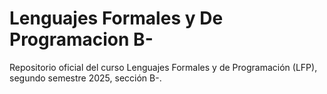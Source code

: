 # Lenguajes Formales y De Programacion B-

Repositorio oficial del curso Lenguajes Formales y de Programación (LFP), segundo semestre 2025, sección B-.
